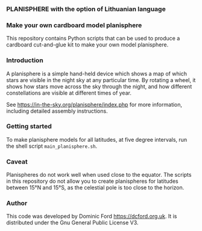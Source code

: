 ### PLANISPHERE with the option of Lithuanian language 


### Make your own cardboard model planisphere

This repository contains Python scripts that can be used to produce a cardboard cut-and-glue kit to make your own model planisphere.

### Introduction

A planisphere is a simple hand-held device which shows a map of which stars are visible in the night sky at any particular time. By rotating a wheel, it shows how stars move across the sky through the night, and how different constellations are visible at different times of year.

See <https://in-the-sky.org/planisphere/index.php> for more information, including detailed assembly instructions.

### Getting started

To make planisphere models for all latitudes, at five degree intervals, run the shell script `main_planisphere.sh`.

### Caveat

Planispheres do not work well when used close to the equator. The scripts in this repository do not allow you to create planispheres for latitudes between 15&deg;N and 15&deg;S, as the celestial pole is too close to the horizon.

### Author

This code was developed by Dominic Ford <https://dcford.org.uk>. It is distributed under the Gnu General Public License V3.

